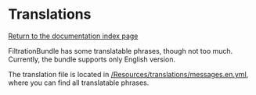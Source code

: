 # Translations

[Return to the documentation index page](index.md)

FiltrationBundle has some translatable phrases, though not too much. Currently, the bundle supports only English version. 

The translation file is located in [/Resources/translations/messages.en.yml](/Resources/translations/messages.en.yml), where you can find all translatable phrases.
